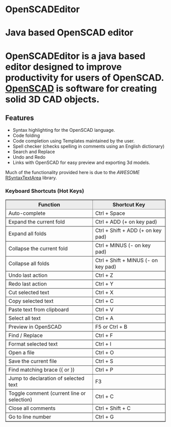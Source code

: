 # OpenSCADEditor
<!DOCTYPE html>
<html>
<head>
<meta charset="ISO-8859-1">
</head>
<body>
<h1>Java based OpenSCAD editor</h1>

<h1>
OpenSCADEditor is a java based editor designed to improve productivity for users of OpenSCAD.<BR> <a href="http://www.openscad.org/">OpenSCAD</a> is software for creating solid 3D CAD objects. 

</h1>
<h2>Features</h2>
<ul>
	<li>Syntax highlighting for the OpenSCAD language.
	<li>Code folding
	<li>Code completion using Templates maintained by the user. 
	<li>Spell checker (checks spelling in comments using an English dictionary)
	<li>Search and Replace
	<li>Undo and Redo
	<li>Links with OpenSCAD for easy preview and exporting 3d models.
</ul>

Much of the functionality provided here is due to the <em>AWESOME</em> <a href="https://github.com/bobbylight/RSyntaxTextArea">RSyntaxTextArea</a> library.

<h3>Keyboard Shortcuts (Hot Keys)</h3>
<table border="1" cellpadding="3" cellspacing="0" style="border: 1px solid gray; border-collapse: collapse;">
<tbody><tr style="background: #ececec; border: 1px solid gray">
<th>Function
</th>
<th>Shortcut Key
</th></tr>

<tr>
	<td> Auto-complete  </td>
	<td> Ctrl + Space </td>
</tr>

<tr>
	<td> Expand the current fold  </td>
	<td> Ctrl + ADD (+ on key pad) </td>
</tr>
<tr>
	<td> Expand all folds  </td>
	<td> Ctrl + Shift + ADD (+ on key pad) </td>
</tr>
<tr>
	<td> Collapse the current fold  </td>
	<td> Ctrl + MINUS (- on key pad) </td>
</tr>

<tr>
	<td> Collapse all folds  </td>
	<td> Ctrl + Shift + MINUS (- on key pad) </td>
</tr>

<tr>
<td> Undo last action </td>
<td> Ctrl + Z
</td></tr>


<tr>
<td> Redo last action </td>
<td> Ctrl + Y
</td></tr>


<tr>
<td> Cut selected text 	</td>
<td> Ctrl + X
</td></tr>


<tr>
<td> Copy selected text </td>
<td> Ctrl + C
</td>
</tr>


<tr>
<td> Paste text from clipboard </td>
<td> Ctrl + V
</td></tr>


<tr>
<td> Select all text </td>
<td> Ctrl + A
</td></tr>


<tr>
<td> Preview in OpenSCAD</td>
<td> F5 or Ctrl + B
</td></tr>

<tr>
	<td>Find / Replace </td>
	<td> Ctrl + F</td>
</tr>

<tr>
	<td>Format selected text </td>
	<td>Ctrl + I</td>
</tr>

<tr>
	<td>Open a file </td>
	<td>Ctrl + O</td>
</tr>

<tr>
	<td>Save the current file </td>
	<td>Ctrl + S</td>
</tr>

<tr>
	<td>Find matching brace ({ or }) </td>
	<td>Ctrl + P</td>
</tr>


<tr>
	<td>Jump to declaration of selected text </td>
	<td> F3</td>
</tr>

<tr>
	<td>Toggle comment (current line or selection) </td>
	<td> Ctrl + C</td>
</tr>

<tr>
	<td>Close all comments </td>
	<td> Ctrl + Shift + C</td>
</tr>

<tr>
	<td>Go to line number </td>
	<td> Ctrl + G</td>
</tr>

</tbody></table>
<br></body>
</html>
